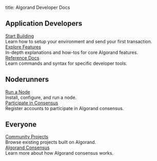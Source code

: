 title: Algorand Developer Docs

## Application Developers

<div class="homepage-cards">
  <div class="homepage-card">
    <span class="rocket-icon"></span>
    <a href="./getting-started/setup/" class="card-title">Start Building</a>
    <div class="card-description">
    Learn how to setup your environment and send your first transaction.
    </div>
  </div>
  <div class="homepage-card">
    <span class="checklist-icon"></span>
    <a href="./feature-guides/accounts/" class="card-title">Explore Features</a>
    <div class="card-description">
    In-depth explanations and how-tos for core Algorand features.
    </div>
  </div>
  <div class="homepage-card">
    <span class="folder-file-icon"></span>
    <a href="./reference-docs/goal/goal/" class="card-title">Reference Docs</a>
    <div class="card-description">
    Learn commands and syntax for specific developer tools.
    </div>
  </div>
</div>

## Noderunners

<div class="homepage-cards">
  <div class="homepage-card">
    <span class="server-icon"></span>
    <a href="../docs/network-participation/run-a-node/types/" class="card-title">Run a Node</a>
    <div class="card-description">
    Install, configure, and run a node.
    </div>
  </div>
  <div class="homepage-card">
    <span class="multiple-users-network-icon"></span>
    <a href="./network-participation/participate-in-consensus/overview/" class="card-title">Participate in Consensus</a>
    <div class="card-description">
    Register accounts to participate in Algorand consensus.
    </div>
  </div>
</div>

## Everyone

<div class="homepage-cards">
  <div class="homepage-card">
    <span class="community-icon"></span>
    <a href="./community/" class="card-title">Community Projects</a>
    <div class="card-description">
    Browse existing projects built on Algorand.
    </div>
  </div>
  <div class="homepage-card">
    <span class="study-owl-icon"></span>
    <a href="./algorand_consensus/" class="card-title">Algorand Consensus</a>
    <div class="card-description">
    Learn more about how Algorand consensus works.
    </div>
  </div>
</div>